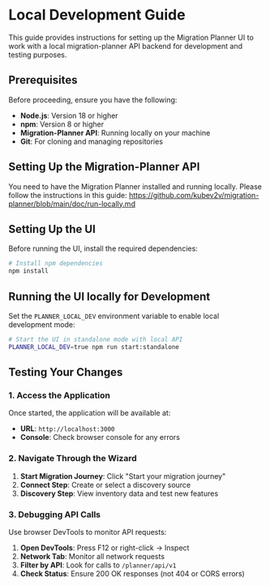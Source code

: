 # Local Development Guide

This guide provides instructions for setting up the Migration Planner UI to work with a local migration-planner API backend for development and testing purposes.

## Prerequisites

Before proceeding, ensure you have the following:

- **Node.js**: Version 18 or higher
- **npm**: Version 8 or higher
- **Migration-Planner API**: Running locally on your machine
- **Git**: For cloning and managing repositories

## Setting Up the Migration-Planner API

You need to have the Migration Planner installed and running locally.
Please follow the instructions in this guide: 
https://github.com/kubev2v/migration-planner/blob/main/doc/run-locally.md

## Setting Up the UI

Before running the UI, install the required dependencies:

```bash
# Install npm dependencies
npm install
```

## Running the UI locally for Development

Set the `PLANNER_LOCAL_DEV` environment variable to enable local development mode:

```bash
# Start the UI in standalone mode with local API
PLANNER_LOCAL_DEV=true npm run start:standalone
```

## Testing Your Changes

### 1. Access the Application

Once started, the application will be available at:
- **URL**: `http://localhost:3000`
- **Console**: Check browser console for any errors

### 2. Navigate Through the Wizard

1. **Start Migration Journey**: Click "Start your migration journey"
2. **Connect Step**: Create or select a discovery source
3. **Discovery Step**: View inventory data and test new features

### 3. Debugging API Calls

Use browser DevTools to monitor API requests:

1. **Open DevTools**: Press F12 or right-click → Inspect
2. **Network Tab**: Monitor all network requests
3. **Filter by API**: Look for calls to `/planner/api/v1`
4. **Check Status**: Ensure 200 OK responses (not 404 or CORS errors)
